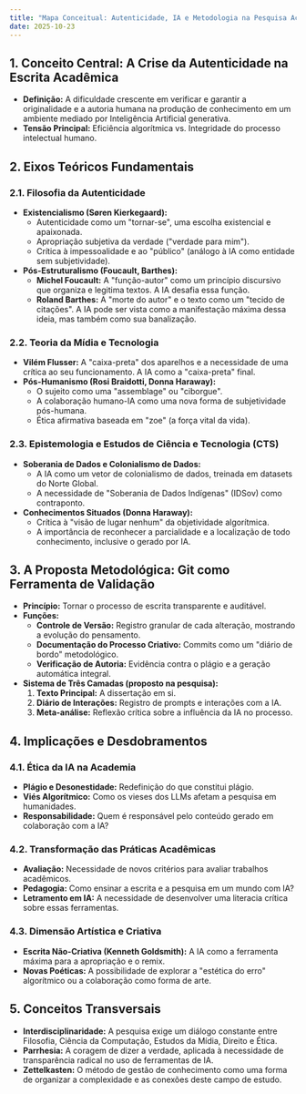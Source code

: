 ```yaml
---
title: "Mapa Conceitual: Autenticidade, IA e Metodologia na Pesquisa Acadêmica"
date: 2025-10-23
---
```


## 1. Conceito Central: A Crise da Autenticidade na Escrita Acadêmica

- **Definição:** A dificuldade crescente em verificar e garantir a originalidade e a autoria humana na produção de conhecimento em um ambiente mediado por Inteligência Artificial generativa.
- **Tensão Principal:** Eficiência algorítmica vs. Integridade do processo intelectual humano.

## 2. Eixos Teóricos Fundamentais

### 2.1. Filosofia da Autenticidade
- **Existencialismo (Søren Kierkegaard):**
  - Autenticidade como um "tornar-se", uma escolha existencial e apaixonada.
  - Apropriação subjetiva da verdade ("verdade para mim").
  - Crítica à impessoalidade e ao "público" (análogo à IA como entidade sem subjetividade).
- **Pós-Estruturalismo (Foucault, Barthes):**
  - **Michel Foucault:** A "função-autor" como um princípio discursivo que organiza e legitima textos. A IA desafia essa função.
  - **Roland Barthes:** A "morte do autor" e o texto como um "tecido de citações". A IA pode ser vista como a manifestação máxima dessa ideia, mas também como sua banalização.

### 2.2. Teoria da Mídia e Tecnologia
- **Vilém Flusser:** A "caixa-preta" dos aparelhos e a necessidade de uma crítica ao seu funcionamento. A IA como a "caixa-preta" final.
- **Pós-Humanismo (Rosi Braidotti, Donna Haraway):**
  - O sujeito como uma "assemblage" ou "ciborgue".
  - A colaboração humano-IA como uma nova forma de subjetividade pós-humana.
  - Ética afirmativa baseada em "zoe" (a força vital da vida).

### 2.3. Epistemologia e Estudos de Ciência e Tecnologia (CTS)
- **Soberania de Dados e Colonialismo de Dados:**
  - A IA como um vetor de colonialismo de dados, treinada em datasets do Norte Global.
  - A necessidade de "Soberania de Dados Indígenas" (IDSov) como contraponto.
- **Conhecimentos Situados (Donna Haraway):**
  - Crítica à "visão de lugar nenhum" da objetividade algorítmica.
  - A importância de reconhecer a parcialidade e a localização de todo conhecimento, inclusive o gerado por IA.

## 3. A Proposta Metodológica: Git como Ferramenta de Validação

- **Princípio:** Tornar o processo de escrita transparente e auditável.
- **Funções:**
  - **Controle de Versão:** Registro granular de cada alteração, mostrando a evolução do pensamento.
  - **Documentação do Processo Criativo:** Commits como um "diário de bordo" metodológico.
  - **Verificação de Autoria:** Evidência contra o plágio e a geração automática integral.
- **Sistema de Três Camadas (proposto na pesquisa):**
  1. **Texto Principal:** A dissertação em si.
  2. **Diário de Interações:** Registro de prompts e interações com a IA.
  3. **Meta-análise:** Reflexão crítica sobre a influência da IA no processo.

## 4. Implicações e Desdobramentos

### 4.1. Ética da IA na Academia
- **Plágio e Desonestidade:** Redefinição do que constitui plágio.
- **Viés Algorítmico:** Como os vieses dos LLMs afetam a pesquisa em humanidades.
- **Responsabilidade:** Quem é responsável pelo conteúdo gerado em colaboração com a IA?

### 4.2. Transformação das Práticas Acadêmicas
- **Avaliação:** Necessidade de novos critérios para avaliar trabalhos acadêmicos.
- **Pedagogia:** Como ensinar a escrita e a pesquisa em um mundo com IA?
- **Letramento em IA:** A necessidade de desenvolver uma literacia crítica sobre essas ferramentas.

### 4.3. Dimensão Artística e Criativa
- **Escrita Não-Criativa (Kenneth Goldsmith):** A IA como a ferramenta máxima para a apropriação e o remix.
- **Novas Poéticas:** A possibilidade de explorar a "estética do erro" algorítmico ou a colaboração como forma de arte.

## 5. Conceitos Transversais

- **Interdisciplinaridade:** A pesquisa exige um diálogo constante entre Filosofia, Ciência da Computação, Estudos da Mídia, Direito e Ética.
- **Parrhesia:** A coragem de dizer a verdade, aplicada à necessidade de transparência radical no uso de ferramentas de IA.
- **Zettelkasten:** O método de gestão de conhecimento como uma forma de organizar a complexidade e as conexões deste campo de estudo.